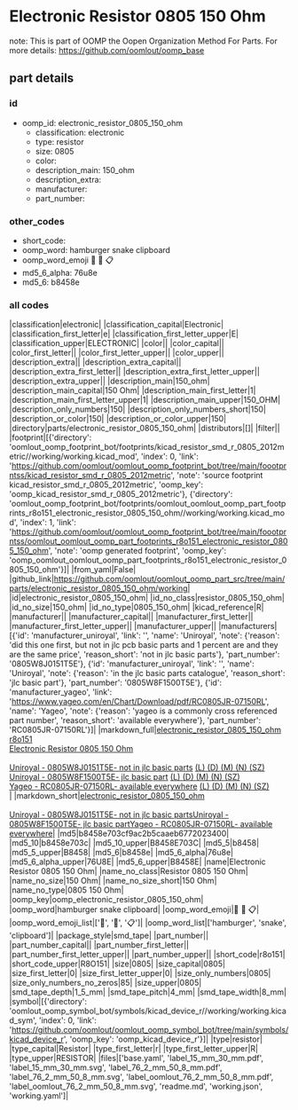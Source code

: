 # Electronic Resistor 0805 150 Ohm  

note: This is part of OOMP the Oopen Organization Method For Parts. For more details: https://github.com/oomlout/oomp_base

##  part details





### id
* oomp_id: electronic_resistor_0805_150_ohm
  * classification: electronic
  * type: resistor
  * size: 0805
  * color: 
  * description_main: 150_ohm
  * description_extra: 
  * manufacturer: 
  * part_number: 

### other_codes
* short_code: 
* oomp_word: hamburger snake clipboard
* oomp_word_emoji :hamburger: :snake: :clipboard:
* md5_6_alpha: 76u8e
* md5_6: b8458e

### all codes 
|classification|electronic|
|classification_capital|Electronic|
|classification_first_letter|e|
|classification_first_letter_upper|E|
|classification_upper|ELECTRONIC|
|color||
|color_capital||
|color_first_letter||
|color_first_letter_upper||
|color_upper||
|description_extra||
|description_extra_capital||
|description_extra_first_letter||
|description_extra_first_letter_upper||
|description_extra_upper||
|description_main|150_ohm|
|description_main_capital|150 Ohm|
|description_main_first_letter|1|
|description_main_first_letter_upper|1|
|description_main_upper|150_OHM|
|description_only_numbers|150|
|description_only_numbers_short|150|
|description_or_color|150|
|description_or_color_upper|150|
|directory|parts/electronic_resistor_0805_150_ohm|
|distributors|[]|
|filter||
|footprint|[{'directory': 'oomlout_oomp_footprint_bot/footprints/kicad_resistor_smd_r_0805_2012metric//working/working.kicad_mod', 'index': 0, 'link': 'https://github.com/oomlout/oomlout_oomp_footprint_bot/tree/main/foootprntss/kicad_resistor_smd_r_0805_2012metric', 'note': 'source footprint kicad_resistor_smd_r_0805_2012metric', 'oomp_key': 'oomp_kicad_resistor_smd_r_0805_2012metric'}, {'directory': 'oomlout_oomp_footprint_bot/footprints/oomlout_oomlout_oomp_part_footprints_r8o151_electronic_resistor_0805_150_ohm//working/working.kicad_mod', 'index': 1, 'link': 'https://github.com/oomlout/oomlout_oomp_footprint_bot/tree/main/foootprntss/oomlout_oomlout_oomp_part_footprints_r8o151_electronic_resistor_0805_150_ohm', 'note': 'oomp generated footprint', 'oomp_key': 'oomp_oomlout_oomlout_oomp_part_footprints_r8o151_electronic_resistor_0805_150_ohm'}]|
|from_yaml|False|
|github_link|https://github.com/oomlout/oomlout_oomp_part_src/tree/main/parts/electronic_resistor_0805_150_ohm/working|
|id|electronic_resistor_0805_150_ohm|
|id_no_class|resistor_0805_150_ohm|
|id_no_size|150_ohm|
|id_no_type|0805_150_ohm|
|kicad_reference|R|
|manufacturer||
|manufacturer_capital||
|manufacturer_first_letter||
|manufacturer_first_letter_upper||
|manufacturer_upper||
|manufacturers|[{'id': 'manufacturer_uniroyal', 'link': '', 'name': 'Uniroyal', 'note': {'reason': 'did this one first, but not in jlc pcb basic parts and 1 percent are and they are the same price', 'reason_short': 'not in jlc basic parts'}, 'part_number': '0805W8J0151T5E'}, {'id': 'manufacturer_uniroyal', 'link': '', 'name': 'Uniroyal', 'note': {'reason': 'in the jlc basic parts catalogue', 'reason_short': 'jlc basic part'}, 'part_number': '0805W8F1500T5E'}, {'id': 'manufacturer_yageo', 'link': 'https://www.yageo.com/en/Chart/Download/pdf/RC0805JR-07150RL', 'name': 'Yageo', 'note': {'reason': 'yageo is a commonly cross referenced part number', 'reason_short': 'available everywhere'}, 'part_number': 'RC0805JR-07150RL'}]|
|markdown_full|[electronic_resistor_0805_150_ohm](https://github.com/oomlout/oomlout_oomp_part_src/tree/main/parts/electronic_resistor_0805_150_ohm/working)<br>[r8o151](https://github.com/oomlout/oomlout_oomp_part_src/tree/main/parts/electronic_resistor_0805_150_ohm/working)<br>[Electronic Resistor 0805 150 Ohm](https://github.com/oomlout/oomlout_oomp_part_src/tree/main/parts/electronic_resistor_0805_150_ohm/working)<br><br>[Uniroyal - 0805W8J0151T5E- not in jlc basic parts]() [(L)  ](https://www.lcsc.com/search?q=0805W8J0151T5E)[(D)  ](https://www.digikey.com/en/products?keywords=0805W8J0151T5E)[(M)  ](https://www.mouser.com/Search/Refine?Keyword=0805W8J0151T5E)[(N)  ](https://www.newark.com/search?st=0805W8J0151T5E)[(SZ)  ](https://so.szlcsc.com/global.html?k=0805W8J0151T5E)<br>[Uniroyal - 0805W8F1500T5E- jlc basic part]() [(L)  ](https://www.lcsc.com/search?q=0805W8F1500T5E)[(D)  ](https://www.digikey.com/en/products?keywords=0805W8F1500T5E)[(M)  ](https://www.mouser.com/Search/Refine?Keyword=0805W8F1500T5E)[(N)  ](https://www.newark.com/search?st=0805W8F1500T5E)[(SZ)  ](https://so.szlcsc.com/global.html?k=0805W8F1500T5E)<br>[Yageo - RC0805JR-07150RL- available everywhere](https://www.yageo.com/en/Chart/Download/pdf/RC0805JR-07150RL) [(L)  ](https://www.lcsc.com/search?q=RC0805JR-07150RL)[(D)  ](https://www.digikey.com/en/products?keywords=RC0805JR-07150RL)[(M)  ](https://www.mouser.com/Search/Refine?Keyword=RC0805JR-07150RL)[(N)  ](https://www.newark.com/search?st=RC0805JR-07150RL)[(SZ)  ](https://so.szlcsc.com/global.html?k=RC0805JR-07150RL)<br>|
|markdown_short|[electronic_resistor_0805_150_ohm](https://github.com/oomlout/oomlout_oomp_part_src/tree/main/parts/electronic_resistor_0805_150_ohm/working)<br><br>[Uniroyal - 0805W8J0151T5E- not in jlc basic parts]()[Uniroyal - 0805W8F1500T5E- jlc basic part]()[Yageo - RC0805JR-07150RL- available everywhere](https://www.yageo.com/en/Chart/Download/pdf/RC0805JR-07150RL)|
|md5|b8458e703cf9ac2b5caaeb6772023400|
|md5_10|b8458e703c|
|md5_10_upper|B8458E703C|
|md5_5|b8458|
|md5_5_upper|B8458|
|md5_6|b8458e|
|md5_6_alpha|76u8e|
|md5_6_alpha_upper|76U8E|
|md5_6_upper|B8458E|
|name|Electronic Resistor 0805 150 Ohm|
|name_no_class|Resistor 0805 150 Ohm|
|name_no_size|150 Ohm|
|name_no_size_short|150 Ohm|
|name_no_type|0805 150 Ohm|
|oomp_key|oomp_electronic_resistor_0805_150_ohm|
|oomp_word|hamburger snake clipboard|
|oomp_word_emoji|:hamburger: :snake: :clipboard:|
|oomp_word_emoji_list|[':hamburger:', ':snake:', ':clipboard:']|
|oomp_word_list|['hamburger', 'snake', 'clipboard']|
|package_style|smd_tape|
|part_number||
|part_number_capital||
|part_number_first_letter||
|part_number_first_letter_upper||
|part_number_upper||
|short_code|r8o151|
|short_code_upper|R8O151|
|size|0805|
|size_capital|0805|
|size_first_letter|0|
|size_first_letter_upper|0|
|size_only_numbers|0805|
|size_only_numbers_no_zeros|85|
|size_upper|0805|
|smd_tape_depth|1_5_mm|
|smd_tape_pitch|4_mm|
|smd_tape_width|8_mm|
|symbol|[{'directory': 'oomlout_oomp_symbol_bot/symbols/kicad_device_r//working/working.kicad_sym', 'index': 0, 'link': 'https://github.com/oomlout/oomlout_oomp_symbol_bot/tree/main/symbols/kicad_device_r', 'oomp_key': 'oomp_kicad_device_r'}]|
|type|resistor|
|type_capital|Resistor|
|type_first_letter|r|
|type_first_letter_upper|R|
|type_upper|RESISTOR|
|files|['base.yaml', 'label_15_mm_30_mm.pdf', 'label_15_mm_30_mm.svg', 'label_76_2_mm_50_8_mm.pdf', 'label_76_2_mm_50_8_mm.svg', 'label_oomlout_76_2_mm_50_8_mm.pdf', 'label_oomlout_76_2_mm_50_8_mm.svg', 'readme.md', 'working.json', 'working.yaml']|
